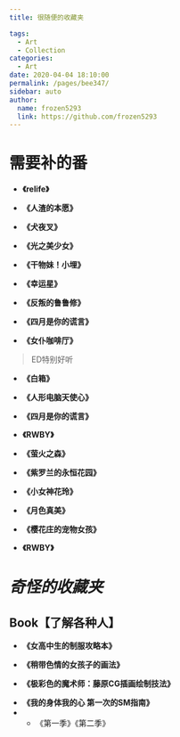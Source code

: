```yaml
---
title: 很随便的收藏夹

tags:
  - Art
  - Collection
categories:
  - Art
date: 2020-04-04 18:10:00
permalink: /pages/bee347/
sidebar: auto
author: 
  name: frozen5293
  link: https://github.com/frozen5293
---
```

# __需要补的番__
- __《relife》__
>

- __《人渣的本愿》__
>

- __《犬夜叉》__
>

- __《光之美少女》__
>

- __《干物妹！小埋》__
>

- __《幸运星》__
>

- __《反叛的鲁鲁修》__
>

- __《四月是你的谎言》__
>

- __《女仆咖啡厅》__
> ED特别好听

- __《白箱》__
>

- __《人形电脑天使心》__
> 

- __《四月是你的谎言》__
>

- __《RWBY》__
> 

- __《萤火之森》__
> 

- __《紫罗兰的永恒花园》__
> 

- __《小女神花玲》__
> 

- __《月色真美》__
> 

- __《樱花庄的宠物女孩》__
> 

- __《RWBY》__
> 

# ___奇怪的收藏夹___

## __Book【了解各种人】__
- __《女高中生的制服攻略本》__
>

- __《稍带色情的女孩子的画法》__
>

- __《极彩色的魔术师：藤原CG插画绘制技法》__
>

- __《我的身体我的心 第一次的SM指南》__
- - 《第一季》《第二季》
>
